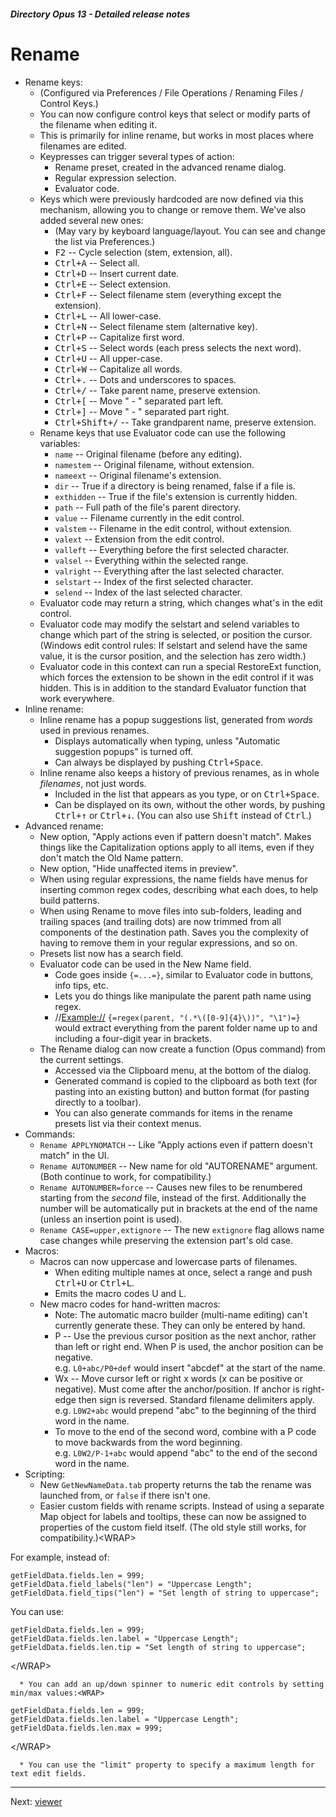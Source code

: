 ##### Directory Opus 13 - Detailed release notes

# Rename

- Rename keys:
  - (Configured via Preferences / File Operations / Renaming Files / Control Keys.)
  - You can now configure control keys that select or modify parts of the filename when editing it.
  - This is primarily for inline rename, but works in most places where filenames are edited.
  - Keypresses can trigger several types of action:
    - Rename preset, created in the advanced rename dialog.
    - Regular expression selection.
    - Evaluator code.
  - Keys which were previously hardcoded are now defined via this mechanism, allowing you to change or remove them. We've also added several new ones:
    - (May vary by keyboard language/layout. You can see and change the list via Preferences.)
    - <kbd>F2</kbd> -- Cycle selection (stem, extension, all).
    - <kbd>Ctrl+A</kbd> -- Select all.
    - <kbd>Ctrl+D</kbd> -- Insert current date.
    - <kbd>Ctrl+E</kbd> -- Select extension.
    - <kbd>Ctrl+F</kbd> -- Select filename stem (everything except the extension).
    - <kbd>Ctrl+L</kbd> -- All lower-case.
    - <kbd>Ctrl+N</kbd> -- Select filename stem (alternative key).
    - <kbd>Ctrl+P</kbd> -- Capitalize first word.
    - <kbd>Ctrl+S</kbd> -- Select words (each press selects the next word).
    - <kbd>Ctrl+U</kbd> -- All upper-case.
    - <kbd>Ctrl+W</kbd> -- Capitalize all words.
    - <kbd>Ctrl+.</kbd> -- Dots and underscores to spaces.
    - <kbd>Ctrl+/</kbd> -- Take parent name, preserve extension.
    - <kbd>Ctrl+\[</kbd> -- Move " - " separated part left.
    - <kbd>Ctrl+\]</kbd> -- Move " - " separated part right.
    - <kbd>Ctrl+Shift+/</kbd> -- Take grandparent name, preserve extension.
  - Rename keys that use Evaluator code can use the following variables:
    - `name` -- Original filename (before any editing).
    - `namestem` -- Original filename, without extension.
    - `nameext` -- Original filename's extension.
    - `dir` -- True if a directory is being renamed, false if a file is.
    - `exthidden` -- True if the file's extension is currently hidden.
    - `path` -- Full path of the file's parent directory.
    - `value` -- Filename currently in the edit control.
    - `valstem` -- Filename in the edit control, without extension.
    - `valext` -- Extension from the edit control.
    - `valleft` -- Everything before the first selected character.
    - `valsel` -- Everything within the selected range.
    - `valright` -- Everything after the last selected character.
    - `selstart` -- Index of the first selected character.
    - `selend` -- Index of the last selected character.
  - Evaluator code may return a string, which changes what's in the edit control.
  - Evaluator code may modify the selstart and selend variables to change which part of the string is selected, or position the cursor. (Windows edit control rules: If selstart and selend have the same value, it is the cursor position, and the selection has zero width.)
  - Evaluator code in this context can run a special RestoreExt function, which forces the extension to be shown in the edit control if it was hidden. This is in addition to the standard Evaluator function that work everywhere.
- Inline rename:
  - Inline rename has a popup suggestions list, generated from *words* used in previous renames.
    - Displays automatically when typing, unless "Automatic suggestion popups" is turned off.
    - Can always be displayed by pushing <kbd>Ctrl+Space</kbd>.
  - Inline rename also keeps a history of previous renames, as in whole *filenames*, not just words.
    - Included in the list that appears as you type, or on <kbd>Ctrl+Space</kbd>.
    - Can be displayed on its own, without the other words, by pushing <kbd>Ctrl+↑</kbd> or <kbd>Ctrl+↓</kbd>. (You can also use <kbd>Shift</kbd> instead of <kbd>Ctrl</kbd>.)
- Advanced rename:
  - New option, "Apply actions even if pattern doesn't match". Makes things like the Capitalization options apply to all items, even if they don't match the Old Name pattern.
  - New option, "Hide unaffected items in preview".
  - When using regular expressions, the name fields have menus for inserting common regex codes, describing what each does, to help build patterns.
  - When using Rename to move files into sub-folders, leading and trailing spaces (and trailing dots) are now trimmed from all components of the destination path. Saves you the complexity of having to remove them in your regular expressions, and so on.
  - Presets list now has a search field.
  - Evaluator code can be used in the New Name field.
    - Code goes inside `{=...=}`, similar to Evaluator code in buttons, info tips, etc.
    - Lets you do things like manipulate the parent path name using regex.
    - //<Example://> `{=regex(parent, "(.*\([0-9]{4}\))", "\1")=}` would extract everything from the parent folder name up to and including a four-digit year in brackets.
  - The Rename dialog can now create a function (Opus command) from the current settings.
    - Accessed via the Clipboard menu, at the bottom of the dialog.
    - Generated command is copied to the clipboard as both text (for pasting into an existing button) and button format (for pasting directly to a toolbar).
    - You can also generate commands for items in the rename presets list via their context menus.
- Commands:
  - `Rename APPLYNOMATCH` -- Like "Apply actions even if pattern doesn't match" in the UI.
  - `Rename AUTONUMBER` -- New name for old "AUTORENAME" argument. (Both continue to work, for compatibility.)
  - `Rename AUTONUMBER=force` -- Causes new files to be renumbered starting from the *second* file, instead of the first. Additionally the number will be automatically put in brackets at the end of the name (unless an insertion point is used).
  - `Rename CASE=upper,extignore` -- The new `extignore` flag allows name case changes while preserving the extension part's old case.
- Macros:
  - Macros can now uppercase and lowercase parts of filenames.
    - When editing multiple names at once, select a range and push <kbd>Ctrl+U</kbd> or <kbd>Ctrl+L</kbd>.
    - Emits the macro codes U and L.
  - New macro codes for hand-written macros:
    - Note: The automatic macro builder (multi-name editing) can't currently generate these. They can only be entered by hand.
    - P -- Use the previous cursor position as the next anchor, rather than left or right end. When P is used, the anchor position can be negative.  
      e.g. `L0+abc/P0+def` would insert "abcdef" at the start of the name.
    - Wx -- Move cursor left or right x words (x can be positive or negative). Must come after the anchor/position. If anchor is right-edge then sign is reversed. Standard filename delimiters apply.  
      e.g. `L0W2+abc` would prepend "abc" to the beginning of the third word in the name.
    - To move to the end of the second word, combine with a P code to move backwards from the word beginning.  
      e.g. `L0W2/P-1+abc` would append "abc" to the end of the second word in the name.
- Scripting:
  - New `GetNewNameData.tab` property returns the tab the rename was launched from, or `false` if there isn't one.
  - Easier custom fields with rename scripts. Instead of using a separate Map object for labels and tooltips, these can now be assigned to properties of the custom field itself. (The old style still works, for compatibility.)\<WRAP\>

For example, instead of:

    getFieldData.fields.len = 999;
    getFieldData.field_labels("len") = "Uppercase Length";
    getFieldData.field_tips("len") = "Set length of string to uppercase";

You can use:

    getFieldData.fields.len = 999;
    getFieldData.fields.len.label = "Uppercase Length";
    getFieldData.fields.len.tip = "Set length of string to uppercase";

\</WRAP\>

      * You can add an up/down spinner to numeric edit controls by setting min/max values:<WRAP>

    getFieldData.fields.len = 999;
    getFieldData.fields.len.label = "Uppercase Length";
    getFieldData.fields.len.max = 999;

\</WRAP\>

      * You can use the "limit" property to specify a maximum length for text edit fields.

------------------------------------------------------------------------

Next: [viewer](/Manual/release_history/opus13_detailed/viewer.md)
